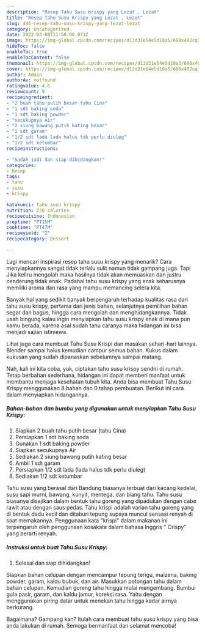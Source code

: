 ```yaml
---
description: "Resep Tahu Susu Krispy yang Lezat , Lezat"
title: "Resep Tahu Susu Krispy yang Lezat , Lezat"
slug: 446-resep-tahu-susu-krispy-yang-lezat-lezat
category: Uncategorized
date: 2022-04-08T11:56:06.071Z
image: https://img-global.cpcdn.com/recipes/d13d31e54e5d10a5/680x482cq70/tahu-susu-krispy-foto-resep-utama.jpg
hideToc: false
enableToc: true
enableTocContent: false
thumbnail: https://img-global.cpcdn.com/recipes/d13d31e54e5d10a5/680x482cq70/tahu-susu-krispy-foto-resep-utama.jpg
cover: https://img-global.cpcdn.com/recipes/d13d31e54e5d10a5/680x482cq70/tahu-susu-krispy-foto-resep-utama.jpg
author: Admin
authorAv: notfound
ratingvalue: 4.6
reviewcount: 9
recipeingredient:
- "2 buah tahu putih besar tahu Cina"
- "1 sdt baking soda"
- "1 sdt baking powder"
- "secukupnya Air"
- "2 siung bawang putih kating besar"
- "1 sdt garam"
- "1/2 sdt lada lada halus tdk perlu diuleg"
- "1/2 sdt ketumbar"
recipeinstructions:

- "Sudah jadi dan siap dihidangkan!"
categories:
- Resep
tags:
- tahu
- susu
- krispy

katakunci: tahu susu krispy 
nutrition: 238 calories
recipecuisine: Indonesian
preptime: "PT15M"
cooktime: "PT47M"
recipeyield: "2"
recipecategory: Dessert

---
```



Lagi mencari inspirasi resep tahu susu krispy yang menarik? Cara menyiapkannya sangat tidak terlalu sulit namun tidak gampang juga. Tapi Jika keliru mengolah maka hasilnya tidak akan memuaskan dan justru cenderung tidak enak. Padahal tahu susu krispy yang enak seharusnya memiliki aroma dan rasa yang mampu memancing selera kita.


Banyak hal yang sedikit banyak berpengaruh terhadap kualitas rasa dari tahu susu krispy, pertama dari jenis bahan, selanjutnya pemilihan bahan segar dan bagus, hingga cara mengolah dan menghidangkannya. Tidak usah bingung kalau ingin menyiapkan tahu susu krispy enak di mana pun kamu berada, karena asal sudah tahu caranya maka hidangan ini bisa menjadi sajian istimewa.

Lihat juga cara membuat Tahu Susu Krispi dan masakan sehari-hari lainnya. Blender sampai halus kemudian campur semua bahan. Kukus dalam kukusan yang sudah dipanaskan sebelumnya sampai matang.


Nah, kali ini kita coba, yuk, ciptakan tahu susu krispy sendiri di rumah. Tetap berbahan sederhana, hidangan ini dapat memberi manfaat untuk membantu menjaga kesehatan tubuh kita. Anda bisa membuat Tahu Susu Krispy menggunakan 8 bahan dan 0 tahap pembuatan. Berikut ini cara dalam menyiapkan hidangannya.

<!--inarticleads1-->

##### Bahan-bahan dan bumbu yang digunakan untuk menyiapkan Tahu Susu Krispy:

1. Siapkan 2 buah tahu putih besar (tahu Cina)
1. Persiapkan 1 sdt baking soda
1. Gunakan 1 sdt baking powder
1. Siapkan secukupnya Air
1. Sediakan 2 siung bawang putih kating besar
1. Ambil 1 sdt garam
1. Persiapkan 1/2 sdt lada (lada halus tdk perlu diuleg)
1. Sediakan 1/2 sdt ketumbar


Tahu susu yang berasal dari Bandung biasanya terbuat dari kacang kedelai, susu sapi murni, bawang, kunyit, mentega, dan biang tahu. Tahu susu biasanya disajikan dalam bentuk tahu goreng yang dipadukan dengan cabe rawit atau dengan saus pedas. Tahu krispi adalah varian tahu goreng yang di bentuk dadu kecil dan ditaburi tepung supaya muncul sensasi renyah di saat memakannya. Penggunaan kata &#34;krispi&#34; dalam makanan ini terpengaruh oleh penggunaan kosakata dalam bahasa Inggris &#34; Crispy&#34; yang berarti renyah. 

<!--inarticleads2-->

##### Instruksi untuk buat Tahu Susu Krispy:


1. Selesai dan siap dihidangkan!

Siapkan bahan celupan dengan mencampur tepung terigu, maizena, baking powder, garam, kaldu bubuk, dan air. Masukkan potongan tahu dalam bahan celupan. Kemudian goreng tahu hingga mulai mengembang. Bumbui gula pasir, garam, dan kaldu jamur, koreksi rasa. Yaitu dengan menggunakan piring datar untuk menekan tahu hingga kadar airnya berkurang. 

Bagaimana? Gampang kan? Itulah cara membuat tahu susu krispy yang bisa anda lakukan di rumah. Semoga bermanfaat dan selamat mencoba!
